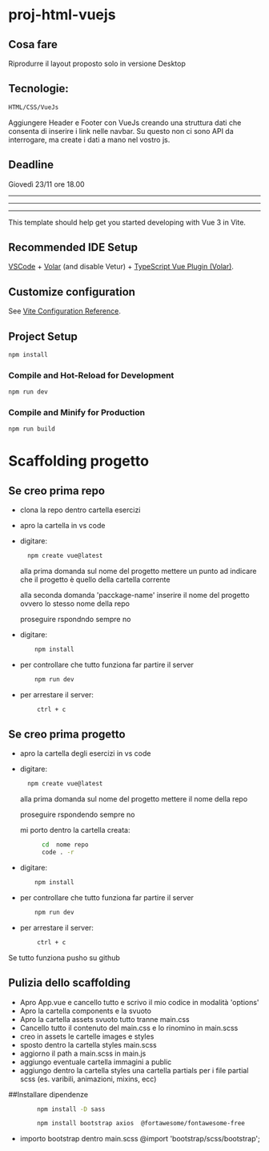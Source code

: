 # proj-html-vuejs

## Cosa fare

Riprodurre il layout proposto solo in versione Desktop

## Tecnologie:

```sh
HTML/CSS/VueJs
```

Aggiungere Header e Footer con VueJs creando una struttura dati che consenta di inserire i link nelle navbar. Su questo non ci sono API da interrogare, ma create i dati a mano nel vostro js.

## Deadline

Giovedì 23/11 ore 18.00

---

---

---

This template should help get you started developing with Vue 3 in Vite.

## Recommended IDE Setup

[VSCode](https://code.visualstudio.com/) + [Volar](https://marketplace.visualstudio.com/items?itemName=Vue.volar) (and disable Vetur) + [TypeScript Vue Plugin (Volar)](https://marketplace.visualstudio.com/items?itemName=Vue.vscode-typescript-vue-plugin).

## Customize configuration

See [Vite Configuration Reference](https://vitejs.dev/config/).

## Project Setup

```sh
npm install
```

### Compile and Hot-Reload for Development

```sh
npm run dev
```

### Compile and Minify for Production

```sh
npm run build
```

# Scaffolding progetto

## Se creo prima repo

- clona la repo dentro cartella esercizi
- apro la cartella in vs code
- digitare:

  ```sh
    npm create vue@latest
  ```

  alla prima domanda sul nome del progetto mettere un punto ad indicare che il progetto è quello della cartella corrente

  alla seconda domanda 'pacckage-name' inserire il nome del progetto ovvero lo stesso nome della repo

  proseguire rspondndo sempre no

- digitare:
  ```sh
      npm install
  ```
- per controllare che tutto funziona far partire il server
  ```sh
      npm run dev
  ```
- per arrestare il server:

```sh
        ctrl + c
```

## Se creo prima progetto

- apro la cartella degli esercizi in vs code
- digitare:

  ```sh
    npm create vue@latest
  ```

  alla prima domanda sul nome del progetto mettere il nome della repo

  proseguire rspondendo sempre no

  mi porto dentro la cartella creata:

  ```sh
        cd  nome repo
        code . -r
  ```

- digitare:
  ```sh
      npm install
  ```
- per controllare che tutto funziona far partire il server
  ```sh
      npm run dev
  ```
- per arrestare il server:

```sh
        ctrl + c
```

Se tutto funziona pusho su github

## Pulizia dello scaffolding

- Apro App.vue e cancello tutto e scrivo il mio codice in modalità 'options'
- Apro la cartella components e la svuoto
- Apro la cartella assets svuoto tutto tranne main.css
- Cancello tutto il contenuto del main.css e lo rinomino in main.scss
- creo in assets le cartelle images e styles
- sposto dentro la cartella styles main.scss
- aggiorno il path a main.scss in main.js
- aggiungo eventuale cartella immagini a public
- aggiungo dentro la cartella styles una cartella partials per i file partial scss (es. varibili, animazioni, mixins, ecc)

##Installare dipendenze

```sh
        npm install -D sass
```

```sh
        npm install bootstrap axios  @fortawesome/fontawesome-free
```

- importo bootstrap dentro main.scss @import 'bootstrap/scss/bootstrap';
